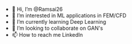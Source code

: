 - 👋 Hi, I’m @Ramsai26
- 👀 I’m interested in ML applications in FEM/CFD
- 🌱 I’m currently learning Deep Learning
- 💞️ I’m looking to collaborate on GAN's
- 📫 How to reach me LinkedIn

<!---
Ramsai26/Ramsai26 is a ✨ special ✨ repository because its `README.md` (this file) appears on your GitHub profile.
You can click the Preview link to take a look at your changes.
--->
